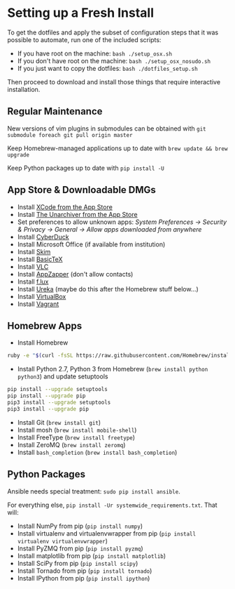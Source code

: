 # Setting up a Fresh Install

To get the dotfiles and apply the subset of configuration steps that it was possible to automate, run one of the included scripts:

  * If you have root on the machine: `bash ./setup_osx.sh`
  * If you don't have root on the machine: `bash ./setup_osx_nosudo.sh`
  * If you just want to copy the dotfiles: `bash ./dotfiles_setup.sh`

Then proceed to download and install those things that require interactive installation.

## Regular Maintenance

New versions of vim plugins in submodules can be obtained with `git submodule foreach git pull origin master`

Keep Homebrew-managed applications up to date with `brew update && brew upgrade`

Keep Python packages up to date with `pip install -U`

## App Store & Downloadable DMGs

  - Install [XCode from the App Store](https://developer.apple.com/xcode/downloads/)
  - Install [The Unarchiver from the App Store](https://itunes.apple.com/app/the-unarchiver/id425424353)
  - Set preferences to allow unknown apps: *System Preferences -> Security & Privacy -> General -> Allow apps downloaded from anywhere*
  - Install [CyberDuck](http://cyberduck.ch)
  - Install Microsoft Office (if available from institution)
  - Install [Skim](http://skim-app.sourceforge.net)
  - Install [BasicTeX](https://tug.org/mactex/morepackages.html)
  - Install [VLC](http://videolan.org)
  - Install [AppZapper](http://appzapper.com) (don't allow contacts)
  - Install [f.lux](http://justgetflux.com) 
  - Install [Ureka](http://ssb.stsci.edu/ureka/) (maybe do this after the Homebrew stuff below...)
  - Install [VirtualBox](https://www.virtualbox.org/wiki/Downloads)
  - Install [Vagrant](http://www.vagrantup.com/downloads.html)

## Homebrew Apps

  - Install Homebrew
```bash
ruby -e "$(curl -fsSL https://raw.githubusercontent.com/Homebrew/install/master/install)"
```
  - Install Python 2.7, Python 3 from Homebrew (`brew install python python3`) and update setuptools
```bash
pip install --upgrade setuptools
pip install --upgrade pip
pip3 install --upgrade setuptools
pip3 install --upgrade pip
```
  - Install Git (`brew install git`)
  - Install mosh (`brew install mobile-shell`)
  - Install FreeType (`brew install freetype`)
  - Install ZeroMQ (`brew install zeromq`)
  - Install `bash_completion` (`brew install bash_completion`)

## Python Packages

Ansible needs special treatment: `sudo pip install ansible`.

For everything else, `pip install -Ur systemwide_requirements.txt`. That will:

  - Install NumPy from pip (`pip install numpy`)
  - Install virtualenv and virtualenvwrapper from pip (`pip install virtualenv virtualenvwrapper`)
  - Install PyZMQ from pip (`pip install pyzmq`)
  - Install matplotlib from pip (`pip install matplotlib`)
  - Install SciPy from pip (`pip install scipy`)
  - Install Tornado from pip (`pip install tornado`)
  - Install IPython from pip (`pip install ipython`)
